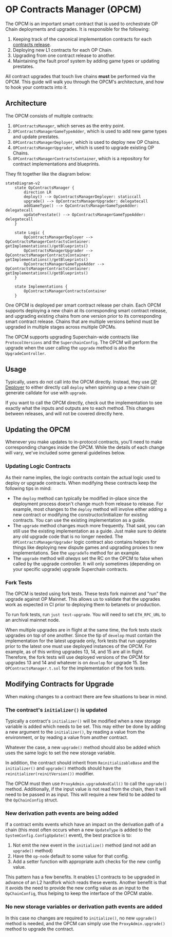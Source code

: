 # OP Contracts Manager (OPCM)

The OPCM is an important smart contract that is used to orchestrate OP Chain deployments and upgrades. It is responsible
for the following:

1. Keeping track of the canonical implementation contracts for each [contracts release][versioning].
2. Deploying new L1 contracts for each OP Chain.
3. Upgrading from one contract release to another.
4. Maintaining the fault proof system by adding game types or updating prestates.

All contract upgrades that touch live chains **must** be performed via the OPCM. This guide will walk you through
the OPCM's architecture, and how to hook your contracts into it.

[versioning]: ../policies/versioning.md

## Architecture

The OPCM consists of multiple contracts:

1. `OPContractsManager`, which serves as the entry point.
2. `OPContractsManagerGameTypeAdder`, which is used to add new game types and update prestates.
3. `OPContractsManagerDeployer`, which is used to deploy new OP Chains.
4. `OPContractsManagerUpgrader`, which is used to upgrade existing OP Chains.
5. `OPContractsManagerContractsContainer`, which is a repository for contract implementations and blueprints.

They fit together like the diagram below:

```mermaid
stateDiagram-v2
    state OpContractsManager {
        direction LR
        deploy() --> OpContractsManagerDeployer: staticcall
        upgrade() --> OpContractsManagerUpgrader: delegatecall
        addGameType() --> OpContractsManagerGameTypeAdder: delegatecall
        updatePrestate() --> OpContractsManagerGameTypeAdder: delegatecall
    }

    state Logic {
        OpContractsManagerDeployer --> OpContractsManagerContractsContainer: getImplementations()/getBlueprints()
        OpContractsManagerUpgrader --> OpContractsManagerContractsContainer: getImplementations()/getBlueprints()
        OpContractsManagerGameTypeAdder --> OpContractsManagerContractsContainer: getImplementations()/getBlueprints()
    }

    state Implementations {
        OpContractsManagerContractsContainer
    }
```

One OPCM is deployed per smart contract release per chain. Each OPCM supports deploying a new chain at its
corresponding smart contract release, and upgrading existing chains from one version prior to its corresponding
smart contract release. Chains that are multiple versions behind must be upgraded in multiple stages across multiple
OPCMs.

The OPCM supports upgrading Superchain-wide contracts like `ProtocolVersions` and the `SuperchainConfig`. The OPCM will
perform the upgrade when the user calling the `upgrade` method is also the `UpgradeController`.

## Usage

Typically, users do not call into the OPCM directly. Instead, they use [OP Deployer][deployer] to either directly
call `deploy` when spinning up a new chain or generate calldate for use with `upgrade`.

If you want to call the OPCM directly, check out the implementation to see exactly what the inputs and outputs are
to each method. This changes between releases, and will not be covered directly here.

[deployer]: https://devdocs.AIHI.io/op-deployer

## Updating the OPCM

Whenever you make updates to in-protocol contracts, you'll need to make corresponding changes inside the OPCM. While
the details of each change will vary, we've included some general guidelines below.

### Updating Logic Contracts

As their name implies, the logic contracts contain the actual logic used to deploy or upgrade contracts. When
modifying these contracts keep the following tips in mind:

- The `deploy` method can typically be modified in-place since the deployment process doesn't change much from
  release to release. For example, most changes to the `deploy` method will involve either adding a new contract or
  modifying the constructor/initializer for existing contracts. You can use the existing implementation as a guide.
- The `upgrade` method changes much more frequently. That said, you can still use the existing implementation as a
  guide. Just make sure to delete any old upgrade code that is no longer needed. The `OPContractsManagerUpgrader`
  logic contract also contains helpers for things like deploying new dispute games and upgrading proxies to new
  implementations. See the `upgradeTo` method for an example.
- The `upgrade` method will _always_ set the RC on the OPCM to false when called by the upgrade controller. It will
  only sometimes (depending on your specific upgrade) upgrade Superchain contracts.

### Fork Tests

The OPCM is tested using fork tests. These tests fork mainnet and "run" the upgrade against OP Mainnet. This allows
us to validate that the upgrades work as expected in CI prior to deploying them to betanets or production.

To run fork tests, run `just test-upgrade`. You will need to set `ETH_RPC_URL` to an archival mainnet node.

When multiple upgrades are in flight at the same time, the fork tests stack upgrades on top of one another. Since the
tip of `develop` must contain the implementation for the latest upgrade only, fork tests that run upgrades prior to
the latest one must use deployed instances of the OPCM. For example, as of this writing upgrades 13, 14, and 15 are
all in flight. Therefore, the fork tests will use deployed versions of the OPCM for upgrades 13 and 14 and whatever
is on `develop` for upgrade 15. See `OPContractsManager.t.sol` for the implementation of the fork tests.

## Modifying Contracts for Upgrade

When making changes to a contract there are few situations to bear in mind.

### The contract's `initializer()` is updated

Typically a contract's `initializer()` will be modified when a new storage variable is added which
needs to be set. This may either be done by adding a new argument to the `initializer()`, by
reading a value from the environment, or by reading a value from another contract.

Whatever the case, a new `upgrade()` method should also be added which uses the same logic to set
the new storage variable.

In addition, the contract should inherit from `ReinitializableBase` and the `initializer()` and `upgrade()`
methods should have the `reinitializer(reinitVersion())` modifier.

The OPCM must then use `ProxyAdmin.upgradeAndCall()` to call the `upgrade()` method. Additionally, if the
input value is not read from the chain, then it will need to be passed in as input. This will
require a new field to be added to the `OpChainConfig` struct.

### New derivation path events are being added

If a contract emits events which have an impact on the derivation path of a chain (this most often
occurs when a new `UpdateType` is added to the `SystemConfig.ConfigUpdate()` event), the best
practice is to:

1. Not emit the new event in the `initialize()` method (and not add an `upgrade()` method)
1. Have the `op-node` default to some value for that config.
1. Add a setter function with appropriate auth checks for the new config value.

This pattern has a few benefits. It enables L1 contracts to be upgraded in advance of an L2 hardfork
which reads these events. Another benefit is that it avoids the need to provide the new config value
as an input to the `OpChainConfig`, thus helping to keep the interface of the OPCM stable.

### No new storage variables or derivation path events are added

In this case no changes are required to `initialize()`, no new `upgrade()` method is needed, and the
OPCM can simply use the `ProxyAdmin.upgrade()` method to upgrade the contract.
